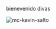 
bienevenido 
divas 

![mc-kevin-salto](https://github.com/bielro69/bielro69/assets/169896437/7f94769b-b416-4cf8-aef4-d9b1f642de8b)
